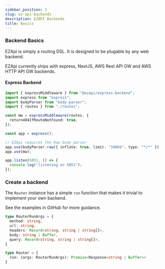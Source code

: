 ```yaml
---
sidebar_position: 2
slug: ez-api-backends
description: EZAPI Backends
title: Basics
---
```


### Backend Basics

EZApi is simply a routing DSL. It is designed to be plugable by any web backend.

EZApi currently ships with express, NextJS, AWS Rest API GW and AWS HTTP API GW backends.

#### Express Backend

```typescript
import { expressMiddleware } from "@ezapi/express-backend";
import express from "express";
import bodyParser from "body-parser";
import { routes } from "./routes";

const mw = expressMiddleware(routes, {
  return404IfRouteNotFound: true,
});

const app = express();

// EZApi requires the Raw body parser
app.use(bodyParser.raw({ inflate: true, limit: "100kb", type: "*/*" }));
app.use(mw);

app.listen(5051, () => {
  console.log("listening on 5051");
});
```

### Create a backend

The `Router` instance has a simple `run` function that makes it trivial to implement your own backend.

See the examples in GitHub for more guidance.


```typescript
type RouterRunArgs = {
  method: string,
  url: string,
  headers: Record<string, string | string[]>,
  body: string | Buffer,
  query: Record<string, string | string[]>,
}

type Router = {
  run: (args: RouterRunArgs): Promise<Response<string | Buffer>>
}

```

